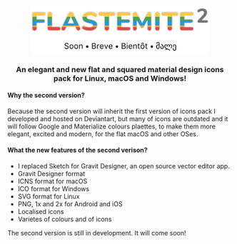 <p align="center"> 
<img src="Title.png" alt="Title" width="400px">
</p>

<h3 align="center">An elegant and new flat and squared material design icons pack for Linux, macOS and Windows!</h3>

#### Why the second version?
Because the second version will inherit the first version of icons pack I developed and hosted on Deviantart, but many of icons are outdated and it will follow Google and Materialize colours plaettes, to make them more elegant, excited and modern, for the flat macOS and other OSes. 

#### What the new features of the second verison?
* I replaced Sketch for Gravit Designer, an open source vector editor app.
* Gravit Designer format
* ICNS format for macOS
* ICO format for Windows
* SVG format for Linux
* PNG, 1x and 2x for Android and iOS
* Localised icons
* Varietes of colours and of icons

The second version is still in development. It will come soon!
